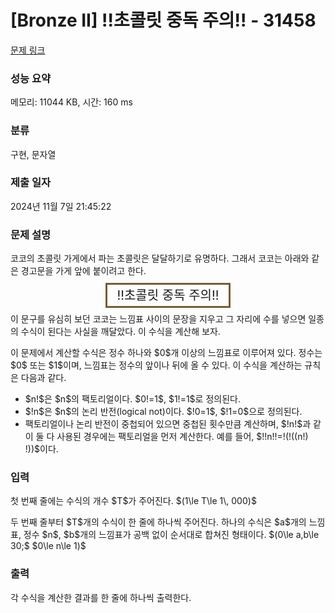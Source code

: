 # [Bronze II] !!초콜릿 중독 주의!! - 31458 

[문제 링크](https://www.acmicpc.net/problem/31458) 

### 성능 요약

메모리: 11044 KB, 시간: 160 ms

### 분류

구현, 문자열

### 제출 일자

2024년 11월 7일 21:45:22

### 문제 설명

<p>코코의 초콜릿 가게에서 파는 초콜릿은 달달하기로 유명하다. 그래서 코코는 아래와 같은 경고문을 가게 앞에 붙이려고 한다.</p>

<p style="text-align: center;"><span style="font-size:20px; border:3px solid #785c33; padding:5px 15px;">!!초콜릿 중독 주의!!</span></p>

<p>이 문구를 유심히 보던 코코는 느낌표 사이의 문장을 지우고 그 자리에 수를 넣으면 일종의 수식이 된다는 사실을 깨달았다. 이 수식을 계산해 보자.</p>

<p>이 문제에서 계산할 수식은 정수 하나와 $0$개 이상의 느낌표로 이루어져 있다. 정수는 $0$ 또는 $1$이며, 느낌표는 정수의 앞이나 뒤에 올 수 있다. 이 수식을 계산하는 규칙은 다음과 같다.</p>

<ul>
	<li>$n!$은 $n$의 팩토리얼이다. $0!=1$, $1!=1$로 정의된다.</li>
	<li>$!n$은 $n$의 논리 반전(logical not)이다. $!0=1$, $!1=0$으로 정의된다.</li>
	<li>팩토리얼이나 논리 반전이 중첩되어 있으면 중첩된 횟수만큼 계산하며, $!n!$과 같이 둘 다 사용된 경우에는 팩토리얼을 먼저 계산한다. 예를 들어, $!!n!!=!(!((n!) !))$이다.</li>
</ul>

### 입력 

 <p>첫 번째 줄에는 수식의 개수 $T$가 주어진다. $(1\le T\le 1\, 000)$</p>

<p>두 번째 줄부터 $T$개의 수식이 한 줄에 하나씩 주어진다. 하나의 수식은 $a$개의 느낌표, 정수 $n$, $b$개의 느낌표가 공백 없이 순서대로 합쳐진 형태이다. $(0\le a,b\le 30;$ $0\le n\le 1)$</p>

### 출력 

 <p>각 수식을 계산한 결과를 한 줄에 하나씩 출력한다.</p>

